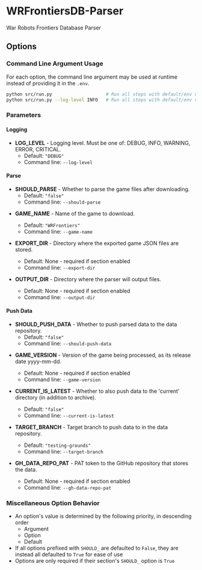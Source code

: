 # WRFrontiersDB-Parser
War Robots Frontiers Database Parser

## Options

### Command Line Argument Usage

For each option, the command line argument may be used at runtime instead of providing it in the `.env`.

```bash
python src/run.py                    # Run all steps with default/env values
python src/run.py --log-level INFO   # Run all steps with default/env values, except with LOG_LEVEL INFO
```

### Parameters

<!-- BEGIN_GENERATED_OPTIONS -->
#### Logging

- **LOG_LEVEL** - Logging level. Must be one of: DEBUG, INFO, WARNING, ERROR, CRITICAL.
  - Default: `"DEBUG"`
  - Command line: `--log-level`


#### Parse

- **SHOULD_PARSE** - Whether to parse the game files after downloading.
  - Default: `"false"`
  - Command line: `--should-parse`

* **GAME_NAME** - Name of the game to download.
  - Default: `"WRFrontiers"`
  - Command line: `--game-name`

* **EXPORT_DIR** - Directory where the exported game JSON files are stored.
  - Default: None - required if section enabled
  - Command line: `--export-dir`

* **OUTPUT_DIR** - Directory where the parser will output files.
  - Default: None - required if section enabled
  - Command line: `--output-dir`


#### Push Data

- **SHOULD_PUSH_DATA** - Whether to push parsed data to the data repository.
  - Default: `"false"`
  - Command line: `--should-push-data`

* **GAME_VERSION** - Version of the game being processed, as its release date yyyy-mm-dd.
  - Default: None - required if section enabled
  - Command line: `--game-version`

* **CURRENT_IS_LATEST** - Whether to also push data to the 'current' directory (in addition to archive).
  - Default: `"false"`
  - Command line: `--current-is-latest`

* **TARGET_BRANCH** - Target branch to push data to in the data repository.
  - Default: `"testing-grounds"`
  - Command line: `--target-branch`

* **GH_DATA_REPO_PAT** - PAT token to the GitHub repository that stores the data.
  - Default: None - required if section enabled
  - Command line: `--gh-data-repo-pat`


<!-- END_GENERATED_OPTIONS -->
### Miscellaneous Option Behavior

* An option's value is determined by the following priority, in descending order
  * Argument
  * Option
  * Default
* If all options prefixed with `SHOULD_` are defaulted to `False`, they are instead all defaulted to `True` for ease of use
* Options are only required if their section's `SHOULD_` option is `True`